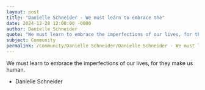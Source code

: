 ```yaml
---
layout: post
title: "Danielle Schneider - We must learn to embrace the"
date: 2024-12-28 12:00:00 -0000
author: Danielle Schneider
quote: "We must learn to embrace the imperfections of our lives, for they make us human."
subject: Community
permalink: /Community/Danielle Schneider/Danielle Schneider - We must learn to embrace the
---
```


We must learn to embrace the imperfections of our lives, for they make us human.

- Danielle Schneider
